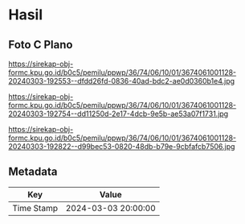 # Hasil

## Foto C Plano

https://sirekap-obj-formc.kpu.go.id/b0c5/pemilu/ppwp/36/74/06/10/01/3674061001128-20240303-192553--dfdd26fd-0836-40ad-bdc2-ae0d0360b1e4.jpg

https://sirekap-obj-formc.kpu.go.id/b0c5/pemilu/ppwp/36/74/06/10/01/3674061001128-20240303-192754--dd11250d-2e17-4dcb-9e5b-ae53a07f1731.jpg

https://sirekap-obj-formc.kpu.go.id/b0c5/pemilu/ppwp/36/74/06/10/01/3674061001128-20240303-192822--d99bec53-0820-48db-b79e-9cbfafcb7506.jpg


## Metadata

| Key        | Value               |
| ---------- | ------------------- |
| Time Stamp | 2024-03-03 20:00:00 |



